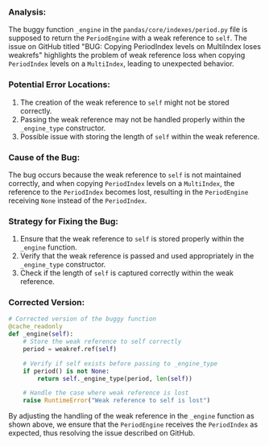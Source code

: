### Analysis:
The buggy function `_engine` in the `pandas/core/indexes/period.py` file is supposed to return the `PeriodEngine` with a weak reference to `self`. The issue on GitHub titled "BUG: Copying PeriodIndex levels on MultiIndex loses weakrefs" highlights the problem of weak reference loss when copying `PeriodIndex` levels on a `MultiIndex`, leading to unexpected behavior.

### Potential Error Locations:
1. The creation of the weak reference to `self` might not be stored correctly.
2. Passing the weak reference may not be handled properly within the `_engine_type` constructor.
3. Possible issue with storing the length of `self` within the weak reference.

### Cause of the Bug:
The bug occurs because the weak reference to `self` is not maintained correctly, and when copying `PeriodIndex` levels on a `MultiIndex`, the reference to the `PeriodIndex` becomes lost, resulting in the `PeriodEngine` receiving `None` instead of the `PeriodIndex`.

### Strategy for Fixing the Bug:
1. Ensure that the weak reference to `self` is stored properly within the `_engine` function.
2. Verify that the weak reference is passed and used appropriately in the `_engine_type` constructor.
3. Check if the length of `self` is captured correctly within the weak reference.

### Corrected Version:
```python
# Corrected version of the buggy function
@cache_readonly
def _engine(self):
    # Store the weak reference to self correctly
    period = weakref.ref(self)

    # Verify if self exists before passing to _engine_type
    if period() is not None:
        return self._engine_type(period, len(self))

    # Handle the case where weak reference is lost
    raise RuntimeError("Weak reference to self is lost")
```

By adjusting the handling of the weak reference in the `_engine` function as shown above, we ensure that the `PeriodEngine` receives the `PeriodIndex` as expected, thus resolving the issue described on GitHub.